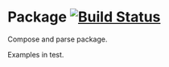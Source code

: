 Package [![Build Status](https://secure.travis-ci.org/zhangpeihao/package.png)](http://travis-ci.org/zhangpeihao/package)
======

Compose and parse package.

Examples in test.

